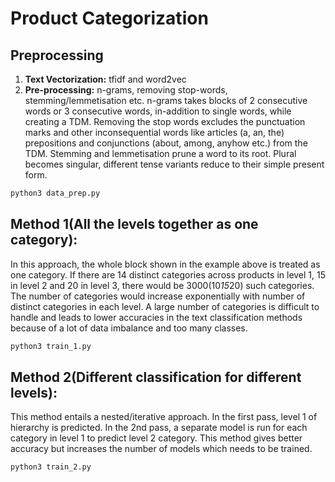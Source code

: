 # Product Categorization

## Preprocessing
1. **Text Vectorization:** tfidf and word2vec
2. **Pre-processing:** n-grams, removing stop-words, stemming/lemmetisation etc. n-grams takes blocks of 2 consecutive words or 3 consecutive words, in-addition to single words, while creating a TDM. Removing the stop words excludes the punctuation marks and other inconsequential words like articles (a, an, the) prepositions and conjunctions (about, among, anyhow etc.) from the TDM. Stemming and lemmetisation prune a word to its root. Plural becomes singular, different tense variants reduce to their simple present form.

```python
python3 data_prep.py
```

## Method 1(All the levels together as one category):
In this approach, the whole block shown in the example above is treated as one category. If there are 14 distinct categories across products in level 1, 15 in level 2 and 20 in level 3, there would be 3000(10*15*20) such categories. The number of categories would increase exponentially with number of distinct categories in each level. A large number of categories is difficult to handle and leads to lower accuracies in the text classification methods because of a lot of data imbalance and too many classes.
```python
python3 train_1.py
```

## Method 2(Different classification for different levels):
This method entails a nested/iterative approach. In the first pass, level 1 of hierarchy is predicted. In the 2nd pass, a separate model is run for each category in level 1 to predict level 2 category. This method gives better accuracy but increases the number of models which needs to be trained.
```python
python3 train_2.py
```
